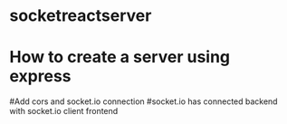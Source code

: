 # socketreactserver
# How to create a server using express
#Add cors and socket.io connection 
#socket.io has connected backend with socket.io client frontend
